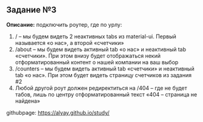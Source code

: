 ## Задание №3

**Описание:** подключить роутер, где по урлу:
1.  / – мы будем видеть 2 неактивных tabs из material-ui. Первый называется «о
нас», а второй «счетчики»
2. /about – мы будем видеть активный tab «о нас» и неактивный tab «счетчики».
При этом внизу будет отображаться некий отформатированный контент о
нашей компании на ваш выбор
3. /counters – мы будем видеть активный tab «счетчики» и неактивный tab «о
нас». При этом будет видеть страницу счетчиков из задания #2
4. Любой другой роут должен редиректиться на /404 – где не будет табов, лишь по
центру отформатированный текст «404 – страница не найдена»

githubpage: <https://alyay.github.io/study/>

